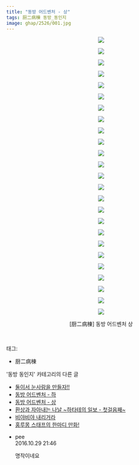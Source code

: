 ```yaml
---
title: "동방 어드벤처 - 상"
tags: 厨二病棟 동방_동인지
image: ghap/2526/001.jpg
---
```

<div class="article">
<p style="text-align: center; clear: none; float: none;"><img src="{{ site.nasurl }}/ghap/2526/001.jpg"/></p>
<p style="text-align: center; clear: none; float: none;"><img src="{{ site.nasurl }}/ghap/2526/002.jpg"/></p>
<p style="text-align: center; clear: none; float: none;"><img src="{{ site.nasurl }}/ghap/2526/003.jpg"/></p>
<p style="text-align: center; clear: none; float: none;"><img src="{{ site.nasurl }}/ghap/2526/004.jpg"/></p>
<p style="text-align: center; clear: none; float: none;"><img src="{{ site.nasurl }}/ghap/2526/005.jpg"/></p>
<p style="text-align: center; clear: none; float: none;"><img src="{{ site.nasurl }}/ghap/2526/006.jpg"/></p>
<p style="text-align: center; clear: none; float: none;"><img src="{{ site.nasurl }}/ghap/2526/007.jpg"/></p>
<p style="text-align: center; clear: none; float: none;"><img src="{{ site.nasurl }}/ghap/2526/008.jpg"/></p>
<p style="text-align: center; clear: none; float: none;"><img src="{{ site.nasurl }}/ghap/2526/009.jpg"/></p>
<p style="text-align: center; clear: none; float: none;"><img src="{{ site.nasurl }}/ghap/2526/010.jpg"/></p>
<p style="text-align: center; clear: none; float: none;"><img src="{{ site.nasurl }}/ghap/2526/011.jpg"/></p>
<p style="text-align: center; clear: none; float: none;"><img src="{{ site.nasurl }}/ghap/2526/012.jpg"/></p>
<p style="text-align: center; clear: none; float: none;"><img src="{{ site.nasurl }}/ghap/2526/013.jpg"/></p>
<p style="text-align: center; clear: none; float: none;"><img src="{{ site.nasurl }}/ghap/2526/014.jpg"/></p>
<p style="text-align: center; clear: none; float: none;"><img src="{{ site.nasurl }}/ghap/2526/015.jpg"/></p>
<p style="text-align: center; clear: none; float: none;"><img src="{{ site.nasurl }}/ghap/2526/016.jpg"/></p>
<p style="text-align: center; clear: none; float: none;"><img src="{{ site.nasurl }}/ghap/2526/017.jpg"/></p>
<p style="text-align: center; clear: none; float: none;"><img src="{{ site.nasurl }}/ghap/2526/018.jpg"/></p>
<p style="text-align: center; clear: none; float: none;"><img src="{{ site.nasurl }}/ghap/2526/019.jpg"/></p>
<p style="text-align: center; clear: none; float: none;"><img src="{{ site.nasurl }}/ghap/2526/020.jpg"/></p>
<p style="text-align: center; clear: none; float: none;"><img src="{{ site.nasurl }}/ghap/2526/021.jpg"/></p>
<p style="text-align: center; clear: none; float: none;"><img src="{{ site.nasurl }}/ghap/2526/022.jpg"/></p>
<p style="text-align: center; clear: none; float: none;"><img src="{{ site.nasurl }}/ghap/2526/023.jpg"/></p>
<p style="text-align: center; clear: none; float: none;"><img src="{{ site.nasurl }}/ghap/2526/024.jpg"/></p>
<p style="text-align: center; clear: none; float: none;"><img src="{{ site.nasurl }}/ghap/2526/025.jpg"/></p>
<p style="text-align: center; clear: none; float: none;">[厨二病棟] 동방 어드벤처 상</p>
<p><br/></p>
</div><div class="tagTrail">
<p>태그: </p>
<ul>
<li>厨二病棟</li>
</ul>
</div><div class="another">
<p>'동방 동인지' 카테고리의 다른 글</p>
<ul>
<li><a href="/2016-10-10-ghap_2529">둘이서 눈사람을 만들자!!</a></li>
<li><a href="/2016-10-10-ghap_2527">동방 어드벤처 - 하</a></li>
<li><a href="/2016-10-10-ghap_2526">동방 어드벤처 - 상</a></li>
<li><a href="/2016-10-10-ghap_2525">환상과 자아내는 나날 ~하타테의 일보 - 첫걸음째~</a></li>
<li><a href="/2016-10-10-ghap_2523">비야비야 내리거라</a></li>
<li><a href="/2016-10-09-ghap_2518">홍루몽 스태프의 한마디 만화!</a></li>
</ul>
</div><div class="cb_module cb_fluid">
<div class="cb_wrt cb_profile">
<div class="comment">
<ul>
<li class="cb_thumb_off" id="comment14839151">
<div class="cb_comment_area">
<div class="cb_info_area">
<div class="cb_section">
<span class="cb_nick_name">pee</span>
</div>
<div class="cb_section">
<span class="cb_date">2016.10.29 21:46 </span>
</div>
</div>
<div class="cb_dsc_comment">
<p class="cb_dsc">
											명작이네요
										</p>
</div>
</div></li>
</ul>
</div>
</div><!-- commentList close -->
</div>
